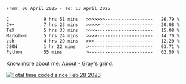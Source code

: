 <!--START_SECTION:waka-->

```txt
From: 06 April 2025 - To: 13 April 2025

C             9 hrs 51 mins   >>>>>>>------------------   26.79 %
C++           7 hrs 23 mins   >>>>>--------------------   20.08 %
TeX           5 hrs 33 mins   >>>>---------------------   15.08 %
Markdown      5 hrs 24 mins   >>>>---------------------   14.70 %
zsh           4 hrs 29 mins   >>>----------------------   12.20 %
JSON          1 hr 22 mins    >------------------------   03.71 %
Python        55 mins         >------------------------   02.50 %
```

<!--END_SECTION:waka-->

<!-- [![grayxu's github stats](https://github-readme-stats.vercel.app/api?username=grayxu&count_private=true&show_icons=true)](https://github.com/grayxu) -->

Know more about me: [About - Gray's grind](https://www.grayxu.cn/).
<p align="left">
  <a href="https://wakatime.com/@c69eb31e-43a1-463f-8968-c3449e386f57"><img src="https://wakatime.com/badge/user/c69eb31e-43a1-463f-8968-c3449e386f57.svg" title="Total time coded since Feb 28 2023" /></a>
</p>

